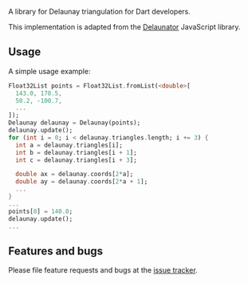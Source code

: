 A library for Delaunay triangulation for Dart developers.

This implementation is adapted from the [Delaunator][delaunator] JavaScript
library.

## Usage

A simple usage example:

```dart
Float32List points = Float32List.fromList(<double>[
  143.0, 178.5,
  50.2, -100.7,
  ...
]);
Delaunay delaunay = Delaunay(points);
delaunay.update();
for (int i = 0; i < delaunay.triangles.length; i += 3) {
  int a = delaunay.triangles[i];
  int b = delaunay.triangles[i + 1];
  int c = delaunay.triangles[i + 3];

  double ax = delaunay.coords[2*a];
  double ay = delaunay.coords[2*a + 1];
  ...
}
...
points[0] = 140.0;
delaunay.update();
...
```

## Features and bugs

Please file feature requests and bugs at the [issue tracker][tracker].

[delaunator]: https://github.com/mapbox/delaunator
[tracker]: https://github.com/zanderso/delaunay.dart/issues
